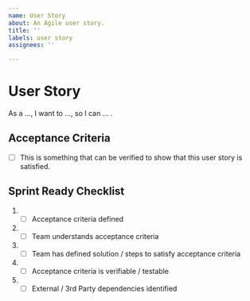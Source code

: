 ```yaml
---
name: User Story
about: An Agile user story.
title: ''
labels: user story
assignees: ''

---
```


# User Story
As a ..., I want to ..., so I can ... .

## Acceptance Criteria

- [ ] This is something that can be verified to show that this user story is satisfied.

## Sprint Ready Checklist
1. - [ ] Acceptance criteria defined
2. - [ ] Team understands acceptance criteria
3. - [ ] Team has defined solution / steps to satisfy acceptance criteria
4. - [ ] Acceptance criteria is verifiable / testable
5. - [ ] External / 3rd Party dependencies identified
